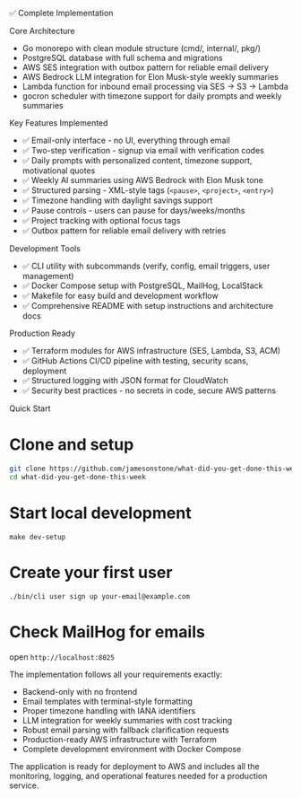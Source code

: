 
  ✅ Complete Implementation

  Core Architecture

- Go monorepo with clean module structure (cmd/, internal/, pkg/)
- PostgreSQL database with full schema and migrations
- AWS SES integration with outbox pattern for reliable email delivery
- AWS Bedrock LLM integration for Elon Musk-style weekly summaries
- Lambda function for inbound email processing via SES → S3 → Lambda
- gocron scheduler with timezone support for daily prompts and weekly summaries

Key Features Implemented

- ✅ Email-only interface - no UI, everything through email
- ✅ Two-step verification - signup via email with verification codes
- ✅ Daily prompts with personalized content, timezone support, motivational quotes
- ✅ Weekly AI summaries using AWS Bedrock with Elon Musk tone
- ✅ Structured parsing - XML-style tags (`<pause>`, `<project>`, `<entry>`)
- ✅ Timezone handling with daylight savings support
- ✅ Pause controls - users can pause for days/weeks/months
- ✅ Project tracking with optional focus tags
- ✅ Outbox pattern for reliable email delivery with retries

Development Tools

- ✅ CLI utility with subcommands (verify, config, email triggers, user management)
- ✅ Docker Compose setup with PostgreSQL, MailHog, LocalStack
- ✅ Makefile for easy build and development workflow
- ✅ Comprehensive README with setup instructions and architecture docs

Production Ready

- ✅ Terraform modules for AWS infrastructure (SES, Lambda, S3, ACM)
- ✅ GitHub Actions CI/CD pipeline with testing, security scans, deployment
- ✅ Structured logging with JSON format for CloudWatch
- ✅ Security best practices - no secrets in code, secure AWS patterns

Quick Start

# Clone and setup

```bash
git clone https://github.com/jamesonstone/what-did-you-get-done-this-week.git
cd what-did-you-get-done-this-week
```

# Start local development

`make dev-setup`

# Create your first user

`./bin/cli user sign up your-email@example.com`

# Check MailHog for emails

open `http://localhost:8025`

The implementation follows all your requirements exactly:

- Backend-only with no frontend
- Email templates with terminal-style formatting
- Proper timezone handling with IANA identifiers
- LLM integration for weekly summaries with cost tracking
- Robust email parsing with fallback clarification requests
- Production-ready AWS infrastructure with Terraform
- Complete development environment with Docker Compose

The application is ready for deployment to AWS and includes all the monitoring, logging, and operational features needed for a production service.
